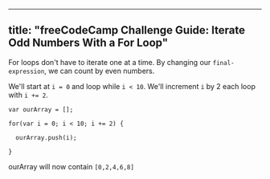 
---
title: "freeCodeCamp Challenge Guide: Iterate Odd Numbers With a For Loop"
---

For loops don't have to iterate one at a time. By changing our `final-expression`, we can count by even numbers.

We'll start at `i = 0` and loop while `i < 10`. We'll increment `i` by 2 each loop with `i += 2`.

    var ourArray = [];

    for(var i = 0; i < 10; i += 2) {

      ourArray.push(i);

    }

ourArray will now contain `[0,2,4,6,8]`
